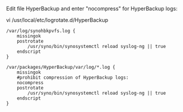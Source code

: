 Edit file HyperBackup and enter "nocompress" for HyperBackup logs:

vi /usr/local/etc/logrotate.d/HyperBackup

```
/var/log/synohbkpvfs.log {
    missingok
    postrotate
        /usr/syno/bin/synosystemctl reload syslog-ng || true
    endscript
}

/var/packages/HyperBackup/var/log/*.log {
    missingok
    #prohibit compression of HyperBackup logs:
    nocompress
    postrotate
        /usr/syno/bin/synosystemctl reload syslog-ng || true
    endscript
}
```
